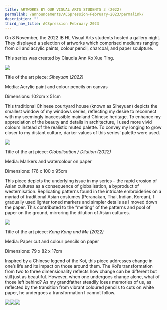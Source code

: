 ```yaml
---
title: ARTWORKS BY OUR VISUAL ARTS STUDENTS 3 (2022)
permalink: /announcements/ACSpression-February-2023/permalink/
description: ""
third_nav_title: ACSpression February 2023
---
```

On 8 November, the 2022 IB HL Visual Arts students hosted a gallery night. They displayed a selection of artworks which comprised mediums ranging from oil and acrylic paints, colour pencil, charcoal, and paper sculpture.

This series was created by Claudia Ann Ko Xue Ting.

![](https://www.acsindep.moe.edu.sg/wp-content/uploads/2023/02/Picture3-1-502x1024.jpg)

Title of the art piece: _Siheyuan (2022)_

Media: Acrylic paint and colour pencils on canvas

Dimensions: 102cm x 51cm

This traditional Chinese courtyard house (known as Siheyuan) depicts the smallest window of my windows series, reflecting my desire to reconnect with my seemingly inaccessible mainland Chinese heritage. To enhance my appreciation of the beauty and details in architecture, I used more vivid colours instead of the realistic muted palette. To convey my longing to grow closer to my distant culture, darker values of this series’ palette were used.

![](https://www.acsindep.moe.edu.sg/wp-content/uploads/2023/02/Picture4-1-718x1024.jpg)

Title of the art piece: _Globalisation / Dilution (2022)_

Media: Markers and watercolour on paper

Dimensions: 176 x 100 x 95cm

This piece depicts the underlying issue in my series – the rapid erosion of Asian cultures as a consequence of globalisation, a byproduct of westernisation. Replicating patterns found in the intricate embroideries on a myriad of traditional Asian costumes (Peranakan, Thai, Indian, Korean), I gradually used lighter toned markers and simpler details as I moved down the paper. This contributed to the “melting” of the patterns and pool of paper on the ground, mirroring the dilution of Asian cultures.

![](https://www.acsindep.moe.edu.sg/wp-content/uploads/2023/02/Picture5-683x1024.jpg)

Title of the art piece: _Kong Kong and Me (2022)_

Media: Paper cut and colour pencils on paper

Dimensions: 79 x 82 x 17cm

Inspired by a Chinese legend of the Koi, this piece addresses change in one’s life and its impact on those around them. The Koi’s transformation from two to three dimensionality reflects how change can be different but still just as beautiful. However, when one undergoes change alone, what of those left behind? As my grandfather steadily loses memories of us, as reflected by the transition from vibrant coloured pencils to cuts on white paper, he undergoes a transformation I cannot follow.

![](https://www.acsindep.moe.edu.sg/wp-content/uploads/2023/02/Picture6-1024x423.jpg)![](https://www.acsindep.moe.edu.sg/wp-content/uploads/2023/02/Picture7-1024x463.jpg)![](https://www.acsindep.moe.edu.sg/wp-content/uploads/2023/02/Picture8-1024x639.jpg)